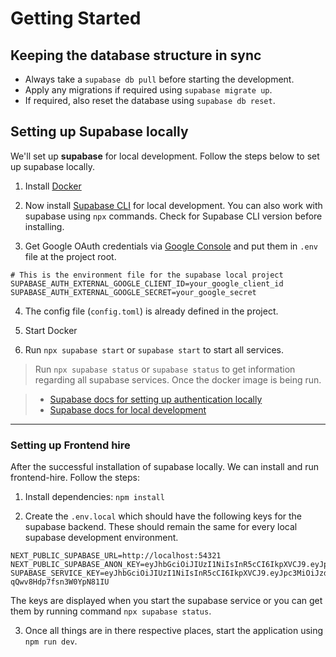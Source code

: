 # Getting Started

## Keeping the database structure in sync

- Always take a `supabase db pull` before starting the development.
- Apply any migrations if required using `supabase migrate up`.
- If required, also reset the database using `supabase db reset`.

## Setting up Supabase locally

We'll set up **supabase** for local development. Follow the steps below to set up supabase locally.

1. Install [Docker](https://www.docker.com/products/docker-desktop/)

2. Now install [Supabase CLI](https://supabase.com/docs/guides/cli/getting-started) for local development. You can also work with supabase using `npx` commands. Check for Supabase CLI version before installing.

3. Get Google OAuth credentials via [Google Console](https://console.developers.google.com/) and put them in `.env` file at the project root.

```
# This is the environment file for the supabase local project
SUPABASE_AUTH_EXTERNAL_GOOGLE_CLIENT_ID=your_google_client_id
SUPABASE_AUTH_EXTERNAL_GOOGLE_SECRET=your_google_secret
```

4. The config file (`config.toml`) is already defined in the project.

5. Start Docker

6. Run `npx supabase start` or `supabase start` to start all services.

> Run `npx supabase status` or `supabase status` to get information regarding all supabase services. Once the docker image is being run.

> - [Supabase docs for setting up authentication locally](https://supabase.com/docs/guides/cli/local-development#use-auth-locally)
> - [Supabase docs for local development](https://supabase.com/docs/guides/cli/local-development)

---

### Setting up Frontend hire

After the successful installation of supabase locally. We can install and run frontend-hire. Follow the steps:

1. Install dependencies: `npm install`

2. Create the `.env.local` which should have the following keys for the supabase backend. These should remain the same for every local supabase development environment.

```
NEXT_PUBLIC_SUPABASE_URL=http://localhost:54321
NEXT_PUBLIC_SUPABASE_ANON_KEY=eyJhbGciOiJIUzI1NiIsInR5cCI6IkpXVCJ9.eyJpc3MiOiJzdXBhYmFzZS1kZW1vIiwicm9sZSI6ImFub24iLCJleHAiOjE5ODM4MTI5OTZ9.CRXP1A7WOeoJeXxjNni43kdQwgnWNReilDMblYTn_I0
SUPABASE_SERVICE_KEY=eyJhbGciOiJIUzI1NiIsInR5cCI6IkpXVCJ9.eyJpc3MiOiJzdXBhYmFzZS1kZW1vIiwicm9sZSI6InNlcnZpY2Vfcm9sZSIsImV4cCI6MTk4MzgxMjk5Nn0.EGIM96RAZx35lJzdJsyH-qQwv8Hdp7fsn3W0YpN81IU
```

The keys are displayed when you start the supabase service or you can get them by running command `npx supabase status`.

3. Once all things are in there respective places, start the application using `npm run dev`.
